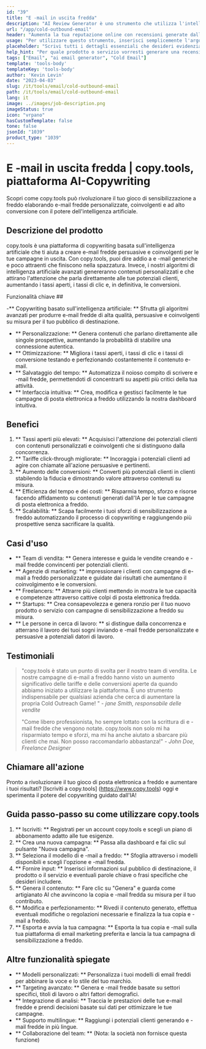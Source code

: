 ```yaml
---
id: "39"
title: "E -mail in uscita fredda"
description: "AI Review Generator è uno strumento che utilizza l'intelligenza artificiale per creare recensioni autentiche e persuasive per prodotti o servizi.  Risparmia tempo e fatica generando recensioni realistiche, coerenti e coinvolgenti basate su un determinato argomento o parole chiave per migliorare la presenza e la credibilità online."
url: "/app/cold-outbound-email"
header: "Aumenta la tua reputazione online con recensioni generate dall'IA."
usage: "Per utilizzare questo strumento, inserisci semplicemente l'argomento, le parole chiave e le caratteristiche chiave del prodotto o del servizio.  Il generatore di revisione AI creerà quindi una revisione ben strutturata, unica e persuasiva in base al tuo contributo."
placeholder: "Scrivi tutti i dettagli essenziali che desideri evidenziare nella recensione, ad esempio: \ n \ n punti chiave: \ n \ n1.  Ottimo servizio clienti \ N2.  Prodotto di alta qualità \ N3.  Spedizione veloce \ n \ n Parole chiave: servizio clienti, qualità del prodotto, spedizione \ n \ n"
help_hint: "Per quale prodotto o servizio vorresti generare una recensione?  Immettere alcune parole chiave relative all'argomento e creeremo una revisione avvincente in base al tuo input.  Si consiglia di elencare i punti chiave che si desidera evidenziare nella recensione."
tags: ["Email", "ai email generator", "Cold Email"]
template: 'tools-body'
templateKey: 'tools-body'
author: 'Kevin Levin'
date: "2023-04-03"
slug: /it/tools/email/cold-outbound-email
path: /it/tools/email/cold-outbound-email
lang: it
image: ../images/job-description.png
imageStatus: true
icon: "vrpano"
hasCustomTemplate: false
tone: false
jsonId: "1039"
product_type: "1039"
---
```

# E -mail in uscita fredda |  copy.tools, piattaforma AI-Copywriting

Scopri come copy.tools può rivoluzionare il tuo gioco di sensibilizzazione a freddo elaborando e-mail fredde personalizzate, coinvolgenti e ad alto conversione con il potere dell'intelligenza artificiale.

## Descrizione del prodotto

copy.tools è una piattaforma di copywriting basata sull'intelligenza artificiale che ti aiuta a creare e-mail fredde persuasive e coinvolgenti per le tue campagne in uscita.  Con copy.tools, puoi dire addio a e -mail generiche e poco attraenti che finiscono nella spazzatura.  Invece, i nostri algoritmi di intelligenza artificiale avanzati genereranno contenuti personalizzati e che attirano l'attenzione che parla direttamente alle tue potenziali clienti, aumentando i tassi aperti, i tassi di clic e, in definitiva, le conversioni.

Funzionalità chiave ##

-** Copywriting basato sull'intelligenza artificiale: ** Sfrutta gli algoritmi avanzati per produrre e-mail fredde di alta qualità, persuasive e coinvolgenti su misura per il tuo pubblico di destinazione.
 - ** Personalizzazione: ** Genera contenuti che parlano direttamente alle singole prospettive, aumentando la probabilità di stabilire una connessione autentica.
 - ** Ottimizzazione: ** Migliora i tassi aperti, i tassi di clic e i tassi di conversione testando e perfezionando costantemente il contenuto e-mail.
 - ** Salvataggio del tempo: ** Automatizza il noioso compito di scrivere e -mail fredde, permettendoti di concentrarti su aspetti più critici della tua attività.
 - ** Interfaccia intuitiva: ** Crea, modifica e gestisci facilmente le tue campagne di posta elettronica a freddo utilizzando la nostra dashboard intuitiva.

## Benefici

1. ** Tassi aperti più elevati: ** Acquisisci l'attenzione dei potenziali clienti con contenuti personalizzati e coinvolgenti che si distinguono dalla concorrenza.
 2. ** Tariffe click-through migliorate: ** Incoraggia i potenziali clienti ad agire con chiamate all'azione persuasive e pertinenti.
 3. ** Aumento delle conversioni: ** Converti più potenziali clienti in clienti stabilendo la fiducia e dimostrando valore attraverso contenuti su misura.
 4. ** Efficienza del tempo e dei costi: ** Risparmia tempo, sforzo e risorse facendo affidamento su contenuti generati dall'IA per le tue campagne di posta elettronica a freddo.
 5. ** Scalabilità: ** Scapa facilmente i tuoi sforzi di sensibilizzazione a freddo automatizzando il processo di copywriting e raggiungendo più prospettive senza sacrificare la qualità.

## Casi d'uso

- ** Team di vendita: ** Genera interesse e guida le vendite creando e -mail fredde convincenti per potenziali clienti.
 - ** Agenzie di marketing: ** impressionare i clienti con campagne di e-mail a freddo personalizzate e guidate dai risultati che aumentano il coinvolgimento e le conversioni.
 - ** Freelancers: ** Attrarre più clienti mettendo in mostra le tue capacità e competenze attraverso cattive colpi di posta elettronica fredda.
 - ** Startups: ** Crea consapevolezza e genera ronzio per il tuo nuovo prodotto o servizio con campagne di sensibilizzazione a freddo su misura.
 - ** Le persone in cerca di lavoro: ** si distingue dalla concorrenza e atterrano il lavoro dei tuoi sogni inviando e -mail fredde personalizzate e persuasive a potenziali datori di lavoro.

## Testimoniali

> "copy.tools è stato un punto di svolta per il nostro team di vendita. Le nostre campagne di e-mail a freddo hanno visto un aumento significativo delle tariffe e delle conversioni aperte da quando abbiamo iniziato a utilizzare la piattaforma. È uno strumento indispensabile per qualsiasi azienda che cerca di aumentare la propria  Cold Outreach Game! "  - _jane Smith, responsabile delle vendite_
 >
 > "Come libero professionista, ho sempre lottato con la scrittura di e -mail fredde che vengono notate. copy.tools non solo mi ha risparmiato tempo e sforzi, ma mi ha anche aiutato a sbarcare più clienti che mai. Non posso raccomandarlo abbastanza!"  - _John Doe, Freelance Designer_

## Chiamare all'azione

Pronto a rivoluzionare il tuo gioco di posta elettronica a freddo e aumentare i tuoi risultati?  [Iscriviti a copy.tools] (https://www.copy.tools) oggi e sperimenta il potere del copywriting guidato dall'IA!

## Guida passo-passo su come utilizzare copy.tools

1. ** Iscriviti: ** Registrati per un account copy.tools e scegli un piano di abbonamento adatto alle tue esigenze.
 2. ** Crea una nuova campagna: ** Passa alla dashboard e fai clic sul pulsante "Nuova campagna".
 3. ** Seleziona il modello di e -mail a freddo: ** Sfoglia attraverso i modelli disponibili e scegli l'opzione e -mail fredda.
 4. ** Fornire input: ** Inserisci informazioni sul pubblico di destinazione, il prodotto o il servizio e eventuali parole chiave o frasi specifiche che desideri includere.
 5. ** Genera il contenuto: ** Fare clic su "Genera" e guarda come artigianato AI che avvincono la copia e -mail fredda su misura per il tuo contributo.
 6. ** Modifica e perfezionamento: ** Rivedi il contenuto generato, effettua eventuali modifiche o regolazioni necessarie e finalizza la tua copia e -mail a freddo.
 7. ** Esporta e avvia la tua campagna: ** Esporta la tua copia e -mail sulla tua piattaforma di email marketing preferita e lancia la tua campagna di sensibilizzazione a freddo.

## Altre funzionalità spiegate

- ** Modelli personalizzati: ** Personalizza i tuoi modelli di email freddi per abbinare la voce e lo stile del tuo marchio.
 - ** Targeting avanzato: ** Genera e -mail fredde basate su settori specifici, titoli di lavoro o altri fattori demografici.
 - ** Integrazione di analisi: ** Traccia le prestazioni delle tue e-mail fredde e prendi decisioni basate sui dati per ottimizzare le tue campagne.
 - ** Supporto multilingue: ** Raggiungi i potenziali clienti generando e -mail fredde in più lingue.
 - ** Collaborazione del team: ** (Nota: la società non fornisce questa funzione)
